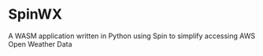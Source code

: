 # SpinWX

A WASM application written in Python using Spin to simplify accessing AWS Open Weather Data

